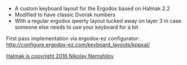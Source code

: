 * A custom keyboard layout for the Ergodox based on Halmak 2.2
* Modified to have classic Dvorak numbers
* With a regular ergodox qwerty layout tucked away on layer 3 in case someone else needs to use your keyboard for a bit


First pass implementation via ergodox-ez configurator: http://configure.ergodox-ez.com/keyboard_layouts/kppxal/

[Halmak is copyright 2016 Nikolay Nemshilov](https://github.com/MadRabbit/halmak)
